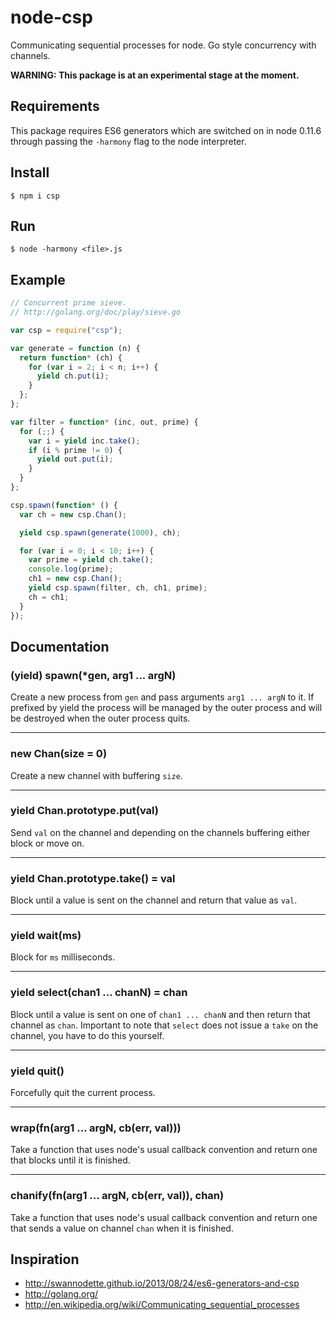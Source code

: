 # node-csp

Communicating sequential processes for node. Go style concurrency with
channels.

**WARNING: This package is at an experimental stage at the moment.**

## Requirements

This package requires ES6 generators which are switched on in node 0.11.6
through passing the `-harmony` flag to the node interpreter.

## Install

    $ npm i csp

## Run

    $ node -harmony <file>.js

## Example

```js
// Concurrent prime sieve.
// http://golang.org/doc/play/sieve.go

var csp = require("csp");

var generate = function (n) {
  return function* (ch) {
    for (var i = 2; i < n; i++) {
      yield ch.put(i);
    }
  };
};

var filter = function* (inc, out, prime) {
  for (;;) {
    var i = yield inc.take();
    if (i % prime != 0) {
      yield out.put(i);
    }
  }
};

csp.spawn(function* () {
  var ch = new csp.Chan();

  yield csp.spawn(generate(1000), ch);

  for (var i = 0; i < 10; i++) {
    var prime = yield ch.take();
    console.log(prime);
    ch1 = new csp.Chan();
    yield csp.spawn(filter, ch, ch1, prime);
    ch = ch1;
  }
});
```

## Documentation

### (yield) spawn(*gen, arg1 ... argN)

Create a new process from `gen` and pass arguments `arg1 ... argN` to it.
If prefixed by yield the process will be managed by the outer process
and will be destroyed when the outer process quits.

* * *

### new Chan(size = 0)

Create a new channel with buffering `size`.

* * *

### yield Chan.prototype.put(val)

Send `val` on the channel and depending on the channels buffering
either block or move on.

* * *

### yield Chan.prototype.take() = val

Block until a value is sent on the channel and return that value as `val`.

* * *

### yield wait(ms)

Block for `ms` milliseconds.

* * *

### yield select(chan1 ... chanN) = chan

Block until a value is sent on one of `chan1 ... chanN` and then return
that channel as `chan`. Important to note that `select` does not issue a
`take` on the channel, you have to do this yourself.

* * *

### yield quit()

Forcefully quit the current process.

* * *

### wrap(fn(arg1 ... argN, cb(err, val)))

Take a function that uses node's usual callback convention and return
one that blocks until it is finished.

* * *

### chanify(fn(arg1 ... argN, cb(err, val)), chan)

Take a function that uses node's usual callback convention and return
one that sends a value on channel `chan` when it is finished.

## Inspiration

* http://swannodette.github.io/2013/08/24/es6-generators-and-csp
* http://golang.org/
* http://en.wikipedia.org/wiki/Communicating_sequential_processes

